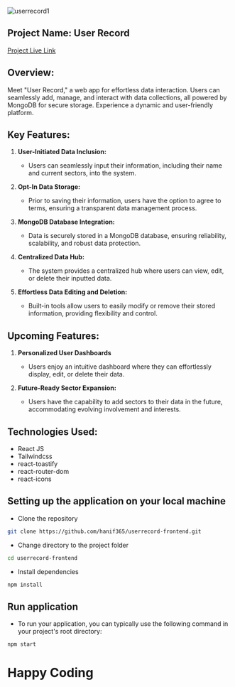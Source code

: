 
![userrecord1](https://github.com/hanif365/userrecord-frontend/assets/55603798/ef06bfaf-a1be-4626-8b50-9279a7cbf0e7)

## Project Name: User Record

[Project Live Link](https://userrecord.vercel.app)

## Overview:
Meet "User Record," a web app for effortless data interaction. Users can seamlessly add, manage, and interact with data collections, all powered by MongoDB for secure storage. Experience a dynamic and user-friendly platform.

## Key Features:

1. **User-Initiated Data Inclusion:**
    - Users can seamlessly input their information, including their name and current sectors, into the system.

2. **Opt-In Data Storage:**
    - Prior to saving their information, users have the option to agree to terms, ensuring a transparent data management process.

3. **MongoDB Database Integration:**
    - Data is securely stored in a MongoDB database, ensuring reliability, scalability, and robust data protection.

4. **Centralized Data Hub:**
    - The system provides a centralized hub where users can view, edit, or delete their inputted data.

5. **Effortless Data Editing and Deletion:**
    - Built-in tools allow users to easily modify or remove their stored information, providing flexibility and control.

## Upcoming Features:
1. **Personalized User Dashboards**
    - Users enjoy an intuitive dashboard where they can effortlessly display, edit, or delete their data.

    
2. **Future-Ready Sector Expansion:**
    - Users have the capability to add sectors to their data in the future, accommodating evolving involvement and interests.
 
## Technologies Used:
   - React JS
   - Tailwindcss
   - react-toastify
   - react-router-dom
   - react-icons
     
## Setting up the application on your local machine
   - Clone the repository
```bash
git clone https://github.com/hanif365/userrecord-frontend.git
```
   - Change directory to the project folder
```bash
cd userrecord-frontend
```
   - Install dependencies
```bash
npm install
```

## Run application
 - To run your application, you can typically use the following command in your project's root directory:
```bash
npm start
```


# Happy Coding
